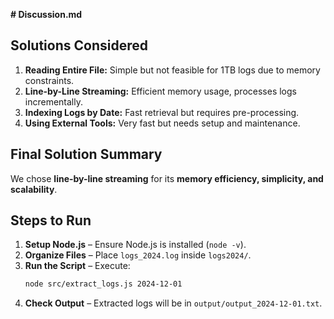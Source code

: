 **# Discussion.md**

## **Solutions Considered**
1. **Reading Entire File:** Simple but not feasible for 1TB logs due to memory constraints.
2. **Line-by-Line Streaming:** Efficient memory usage, processes logs incrementally.
3. **Indexing Logs by Date:** Fast retrieval but requires pre-processing.
4. **Using External Tools:** Very fast but needs setup and maintenance.

## **Final Solution Summary**
We chose **line-by-line streaming** for its **memory efficiency, simplicity, and scalability**.

## **Steps to Run**
1. **Setup Node.js** – Ensure Node.js is installed (`node -v`).
2. **Organize Files** – Place `logs_2024.log` inside `logs2024/`.
3. **Run the Script** – Execute:
   ```sh
   node src/extract_logs.js 2024-12-01
   ```
4. **Check Output** – Extracted logs will be in `output/output_2024-12-01.txt`.

